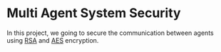 # Multi Agent System Security

In this project, we going to secure the communication between agents using [RSA]() and [AES]() encryption.

